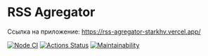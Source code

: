 # RSS Agregator

Ссылка на приложение: https://rss-agregator-starkhv.vercel.app/

[![Node CI](https://github.com/starkhv70/frontend-project-lvl3/actions/workflows/nodejs.yml/badge.svg)](https://github.com/starkhv70/frontend-project-lvl3/actions/workflows/nodejs.yml)
[![Actions Status](https://github.com/starkhv70/frontend-project-lvl3/workflows/hexlet-check/badge.svg)](https://github.com/starkhv70/frontend-project-lvl3/actions)
[![Maintainability](https://api.codeclimate.com/v1/badges/003da392c73bda799576/maintainability)](https://codeclimate.com/github/starkhv70/frontend-project-lvl3/maintainability)
